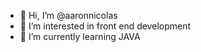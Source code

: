 - 👋 Hi, I’m @aaronnicolas
- 👀 I’m interested in front end development
- 🌱 I’m currently learning JAVA
<!-- 💞️ I’m looking to collaborate on ...

--->

<!---
aaronnicolas/aaronnicolas is a ✨ special ✨ repository because its `README.md` (this file) appears on your GitHub profile.
You can click the Preview link to take a look at your changes.
--->
